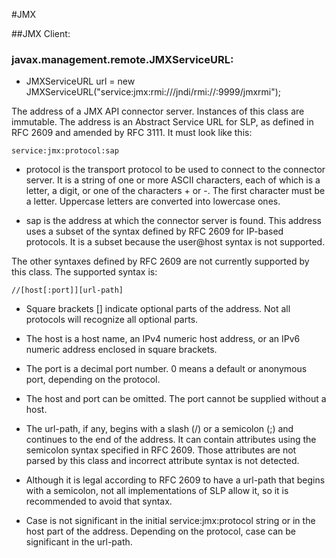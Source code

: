 #JMX

##JMX Client:

### javax.management.remote.JMXServiceURL: 

- JMXServiceURL url = new JMXServiceURL("service:jmx:rmi:///jndi/rmi://:9999/jmxrmi");

The address of a JMX API connector server. Instances of this class are immutable. The address is an Abstract Service URL for SLP, as defined in RFC 2609 and amended by RFC 3111. It must look like this:
```
service:jmx:protocol:sap
```

- protocol is the transport protocol to be used to connect to the connector server. It is a string of one or more ASCII characters, each of which is a letter, a digit, or one of the characters + or -. The first character must be a letter. Uppercase letters are converted into lowercase ones.

- sap is the address at which the connector server is found. This address uses a subset of the syntax defined by RFC 2609 for IP-based protocols. It is a subset because the user@host syntax is not supported.

The other syntaxes defined by RFC 2609 are not currently supported by this class.
The supported syntax is:

```
//[host[:port]][url-path]
```

- Square brackets [] indicate optional parts of the address. Not all protocols will recognize all optional parts.

- The host is a host name, an IPv4 numeric host address, or an IPv6 numeric address enclosed in square brackets.

- The port is a decimal port number. 0 means a default or anonymous port, depending on the protocol.

- The host and port can be omitted. The port cannot be supplied without a host.

- The url-path, if any, begins with a slash (/) or a semicolon (;) and continues to the end of the address. It can contain attributes using the semicolon syntax specified in RFC 2609. Those attributes are not parsed by this class and incorrect attribute syntax is not detected.

- Although it is legal according to RFC 2609 to have a url-path that begins with a semicolon, not all implementations of SLP allow it, so it is recommended to avoid that syntax.

- Case is not significant in the initial service:jmx:protocol string or in the host part of the address. Depending on the protocol, case can be significant in the url-path.
